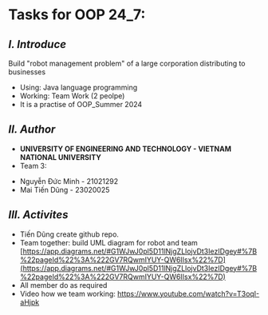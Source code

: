 # Tasks for OOP 24_7:
## ***I. Introduce***
Build "robot management problem" of a large corporation distributing to businesses
+ Using: Java language programming
+ Working: Team Work (2 peolpe)
+ It is a practise of OOP_Summer 2024 
## ***II. Author***
+ **UNIVERSITY OF ENGINEERING AND TECHNOLOGY - VIETNAM NATIONAL UNIVERSITY**
+ Team 3:
- Nguyễn Đức Minh - 21021292
- Mai Tiến Dũng - 23020025

## ***III. Activites***
- Tiến Dũng create github repo.
- Team together: build UML diagram for robot and team [https://app.diagrams.net/#G1WJwJ0pl5D11lNjgZLlojvDt3IezIDgey#%7B%22pageId%22%3A%222GV7RQwmIYUY-QW6IIsx%22%7D](https://app.diagrams.net/#G1WJwJ0pl5D11lNjgZLlojvDt3IezIDgey#%7B%22pageId%22%3A%222GV7RQwmIYUY-QW6IIsx%22%7D)
- All member do as required
- Video how we team working: https://www.youtube.com/watch?v=T3oqI-aHjpk
